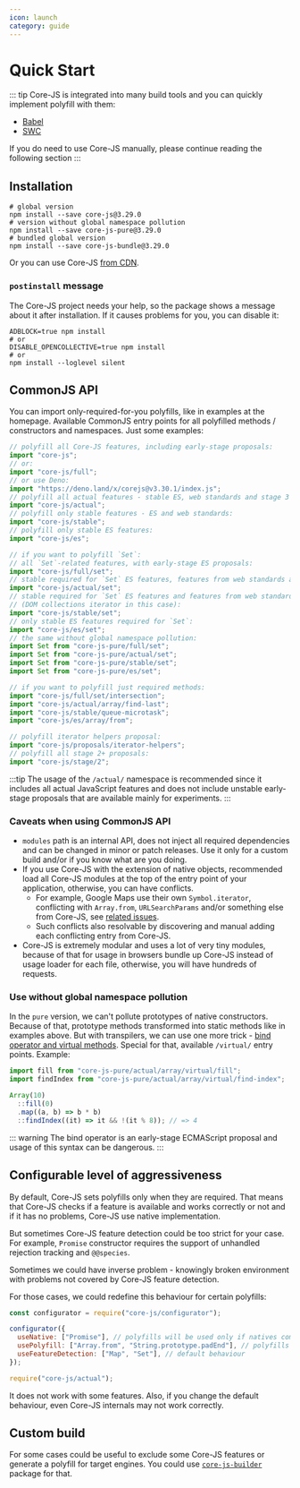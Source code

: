 ```yaml
---
icon: launch
category: guide
---
```


# Quick Start

::: tip
Core-JS is integrated into many build tools and you can quickly implement polyfill with them:

- [Babel](./babel.md)
- [SWC](./swc.md)

If you do need to use Core-JS manually, please continue reading the following section
:::

## Installation

```shell
# global version
npm install --save core-js@3.29.0
# version without global namespace pollution
npm install --save core-js-pure@3.29.0
# bundled global version
npm install --save core-js-bundle@3.29.0
```

Or you can use Core-JS [from CDN](https://www.jsdelivr.com/package/npm/core-js-bundle).

### `postinstall` message

The Core-JS project needs your help, so the package shows a message about it after installation. If it causes problems for you, you can disable it:

```shell
ADBLOCK=true npm install
# or
DISABLE_OPENCOLLECTIVE=true npm install
# or
npm install --loglevel silent
```

## CommonJS API

You can import only-required-for-you polyfills, like in examples at the homepage. Available CommonJS entry points for all polyfilled methods / constructors and namespaces. Just some examples:

```js
// polyfill all Core-JS features, including early-stage proposals:
import "core-js";
// or:
import "core-js/full";
// or use Deno:
import "https://deno.land/x/corejs@v3.30.1/index.js";
// polyfill all actual features - stable ES, web standards and stage 3 ES proposals:
import "core-js/actual";
// polyfill only stable features - ES and web standards:
import "core-js/stable";
// polyfill only stable ES features:
import "core-js/es";

// if you want to polyfill `Set`:
// all `Set`-related features, with early-stage ES proposals:
import "core-js/full/set";
// stable required for `Set` ES features, features from web standards and stage 3 ES proposals:
import "core-js/actual/set";
// stable required for `Set` ES features and features from web standards
// (DOM collections iterator in this case):
import "core-js/stable/set";
// only stable ES features required for `Set`:
import "core-js/es/set";
// the same without global namespace pollution:
import Set from "core-js-pure/full/set";
import Set from "core-js-pure/actual/set";
import Set from "core-js-pure/stable/set";
import Set from "core-js-pure/es/set";

// if you want to polyfill just required methods:
import "core-js/full/set/intersection";
import "core-js/actual/array/find-last";
import "core-js/stable/queue-microtask";
import "core-js/es/array/from";

// polyfill iterator helpers proposal:
import "core-js/proposals/iterator-helpers";
// polyfill all stage 2+ proposals:
import "core-js/stage/2";
```

:::tip
The usage of the `/actual/` namespace is recommended since it includes all actual JavaScript features and does not include unstable early-stage proposals that are available mainly for experiments.
:::

### Caveats when using CommonJS API

- `modules` path is an internal API, does not inject all required dependencies and can be changed in minor or patch releases. Use it only for a custom build and/or if you know what are you doing.
- If you use Core-JS with the extension of native objects, recommended load all Core-JS modules at the top of the entry point of your application, otherwise, you can have conflicts.
  - For example, Google Maps use their own `Symbol.iterator`, conflicting with `Array.from`, `URLSearchParams` and/or something else from Core-JS, see [related issues](https://github.com/zloirock/core-js/search?q=Google+Maps&type=Issues).
  - Such conflicts also resolvable by discovering and manual adding each conflicting entry from Core-JS.
- Core-JS is extremely modular and uses a lot of very tiny modules, because of that for usage in browsers bundle up Core-JS instead of usage loader for each file, otherwise, you will have hundreds of requests.

### Use without global namespace pollution

In the `pure` version, we can't pollute prototypes of native constructors. Because of that, prototype methods transformed into static methods like in examples above. But with transpilers, we can use one more trick - [bind operator and virtual methods](https://github.com/tc39/proposal-bind-operator). Special for that, available `/virtual/` entry points. Example:

```js
import fill from "core-js-pure/actual/array/virtual/fill";
import findIndex from "core-js-pure/actual/array/virtual/find-index";

Array(10)
  ::fill(0)
  .map((a, b) => b * b)
  ::findIndex((it) => it && !(it % 8)); // => 4
```

::: warning
The bind operator is an early-stage ECMAScript proposal and usage of this syntax can be dangerous.
:::

## Configurable level of aggressiveness

By default, Core-JS sets polyfills only when they are required. That means that Core-JS checks if a feature is available and works correctly or not and if it has no problems, Core-JS use native implementation.

But sometimes Core-JS feature detection could be too strict for your case. For example, `Promise` constructor requires the support of unhandled rejection tracking and `@@species`.

Sometimes we could have inverse problem - knowingly broken environment with problems not covered by Core-JS feature detection.

For those cases, we could redefine this behaviour for certain polyfills:

```js
const configurator = require("core-js/configurator");

configurator({
  useNative: ["Promise"], // polyfills will be used only if natives completely unavailable
  usePolyfill: ["Array.from", "String.prototype.padEnd"], // polyfills will be used anyway
  useFeatureDetection: ["Map", "Set"], // default behaviour
});

require("core-js/actual");
```

It does not work with some features. Also, if you change the default behaviour, even Core-JS internals may not work correctly.

## Custom build

For some cases could be useful to exclude some Core-JS features or generate a polyfill for target engines. You could use [`core-js-builder`](/packages/core-js-builder) package for that.
